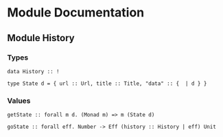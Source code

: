 # Module Documentation

## Module History

### Types

    data History :: !

    type State d = { url :: Url, title :: Title, "data" :: {  | d } }


### Values

    getState :: forall m d. (Monad m) => m (State d)

    goState :: forall eff. Number -> Eff (history :: History | eff) Unit



